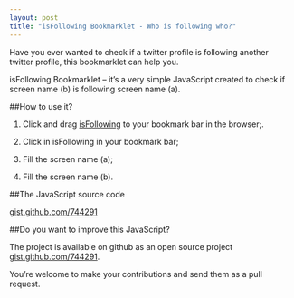```yaml
---
layout: post
title: "isFollowing Bookmarklet - Who is following who?"
---
```



Have you ever wanted to check if a twitter profile is following another twitter profile, this bookmarklet can help you.
<!--more-->
isFollowing Bookmarklet – it’s a very simple JavaScript created to check if screen name (b) is following screen name (a).

##How to use it?
1. Click and drag <a href="javascript:(function(){/*@author Pablo Cantero - http://pablocantero.com/blog/2010/12/20/isfollowing-bookmarklet-who-is-following-who*/var isFollowing = function(twitterScreenNameA, twitterScreenNameB){jQuery.getJSON('http://twitter.com/statuses/followers.json?screen_name=' + twitterScreenNameA + '&callback=?', function(data){for(var i = 0; i < data.length; i++){if(data[i].screen_name === twitterScreenNameB.replace('@', '')){alert(twitterScreenNameB + ' is following ' + twitterScreenNameA);return;}}alert(twitterScreenNameB + ' is not following ' + twitterScreenNameA);});};var isFollowingPrompt = function(){var twitterScreenNameA = window.prompt('input the twitter screen name (a)', jQuery('.screen-name').text());var twitterScreenNameB = window.prompt('input the twitter screen name (b)');if(twitterScreenNameA === null || twitterScreenNameB === null){alert('you must provide the screen names (a) and (b)');} else {isFollowing(twitterScreenNameA, twitterScreenNameB);isFollowing(twitterScreenNameB, twitterScreenNameA);}};if(typeof jQuery === 'undefined') {var jQueryScript = document.createElement('script');jQueryScript.setAttribute('src','http://ajax.googleapis.com/ajax/libs/jquery/1/jquery.js');jQueryScript.setAttribute('type','text/javascript');jQueryScript.onreadystatechange= function () {if (this.readyState === 'complete' || this.readyState === 'loaded'){isFollowingPrompt();}};document.getElementsByTagName('head')[0].appendChild(jQueryScript);} else {isFollowingPrompt();}})()" title="it’s a very simple JavaScript created to check if screen name (b) is following screen name (a)">isFollowing</a> to your bookmark bar in the browser;.

2. Click in isFollowing in your bookmark bar;

3. Fill the screen name (a);

4. Fill the screen name (b).

##The JavaScript source code

[gist.github.com/744291](https://gist.github.com/744291)

##Do you want to improve this JavaScript?

The project is available on github as an open source project [gist.github.com/744291](https://gist.github.com/744291).

You’re welcome to make your contributions and send them as a pull request.
